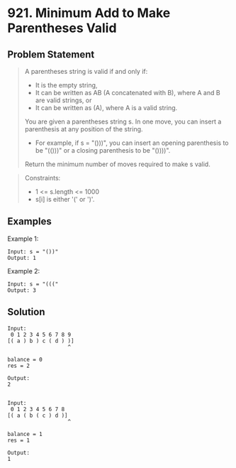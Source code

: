 # 921. Minimum Add to Make Parentheses Valid

## Problem Statement

> A parentheses string is valid if and only if:
>
> - It is the empty string,
> - It can be written as AB (A concatenated with B), where A and B are valid strings, or
> - It can be written as (A), where A is a valid string.
>
> You are given a parentheses string s. In one move, you can insert a parenthesis at any position of the string.
>
> - For example, if s = "()))", you can insert an opening parenthesis to be "(()))" or a closing parenthesis to be "())))".
>
> Return the minimum number of moves required to make s valid.

> Constraints:
>
> - 1 <= s.length <= 1000
> - s[i] is either '(' or ')'.

## Examples

Example 1:

```
Input: s = "())"
Output: 1
```

Example 2:

```
Input: s = "((("
Output: 3
```

## Solution

```
Input:
 0 1 2 3 4 5 6 7 8 9
[( a ) b ) c ( d ) )]
                   ^

balance = 0
res = 2

Output:
2


Input:
 0 1 2 3 4 5 6 7 8
[( a ( b ( c ) d )]
                   ^

balance = 1
res = 1

Output:
1
```
